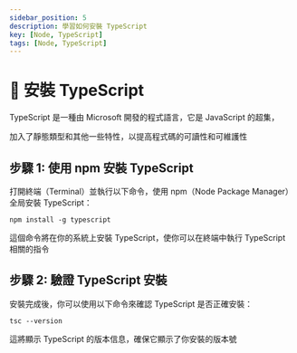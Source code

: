 ```yaml
---
sidebar_position: 5
description: 學習如何安裝 TypeScript
key: [Node, TypeScript]
tags: [Node, TypeScript]
---
```


# 🪿 安裝 TypeScript

TypeScript 是一種由 Microsoft 開發的程式語言，它是 JavaScript 的超集，

加入了靜態類型和其他一些特性，以提高程式碼的可讀性和可維護性

## 步驟 1: 使用 npm 安裝 TypeScript

打開終端（Terminal）並執行以下命令，使用 npm（Node Package Manager）全局安裝 TypeScript：

```shell
npm install -g typescript
```

這個命令將在你的系統上安裝 TypeScript，使你可以在終端中執行 TypeScript 相關的指令

## 步驟 2: 驗證 TypeScript 安裝

安裝完成後，你可以使用以下命令來確認 TypeScript 是否正確安裝：

```shell
tsc --version
```

這將顯示 TypeScript 的版本信息，確保它顯示了你安裝的版本號
